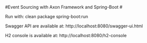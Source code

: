 #Event Sourcing with Axon Framework and Spring-Boot #

Run with:  clean package spring-boot:run

Swagger API are available at: http://localhost:8080/swagger-ui.html

H2 console is available at: http://localhost:8080/h2-console